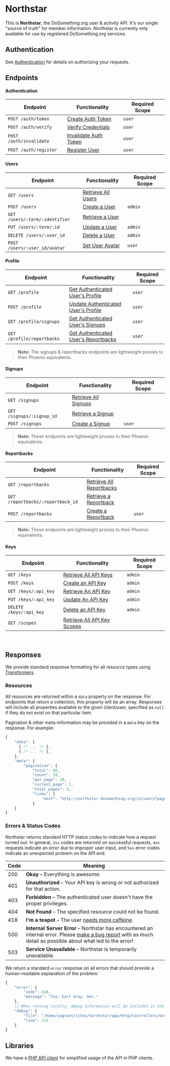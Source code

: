 # Northstar

This is __Northstar__, the DoSomething.org user & activity API. It's our single "source of truth" for member
information. Northstar is currently only available for use by registered DoSomething.org services.

## Authentication
See [Authentication](authentication.md) for details on authorizing your requests.
<br>

## Endpoints 
#### Authentication
Endpoint                  | Functionality                                                | Required Scope
------------------------- | ------------------------------------------------------------ | --------------
`POST /auth/token`        | [Create Auth Token](endpoints/auth.md#create-token)          | `user`
`POST /auth/verify`       | [Verify Credentials](endpoints/auth.md#verify-credentials)   | `user`
`POST /auth/invalidate`   | [Invalidate Auth Token](endpoints/auth.md#invalidate-token)  | `user`
`POST /auth/register`     | [Register User](endpoints/auth.md#register-user)             | `user`

#### Users
Endpoint                                     | Functionality                                            | Required Scope
-------------------------------------------- | -------------------------------------------------------- | --------------
`GET /users`                             | [Retrieve All Users](endpoints/users.md#retrieve-all-users) |
`POST /users`                            | [Create a User](endpoints/users.md#create-a-user) | `admin`
`GET /users/:term/:identifier`           | [Retrieve a User](endpoints/users.md#retrieve-a-user) 
`PUT /users/:term/:id`                   | [Update a User](endpoints/users.md#update-a-user) | `admin`
`DELETE /users/:user_id`                 | [Delete a User](endpoints/users.md#delete-a-user) | `admin`
`POST /users/:user_id/avatar`            | [Set User Avatar](endpoints/users.md#set-user-avatar) | `user`

#### Profile
Endpoint                                     | Functionality                                            | Required Scope
-------------------------------------------- | -------------------------------------------------------- | --------------
`GET /profile`                           | [Get Authenticated User's Profile](endpoints/profile.md#get-profile) | `user`
`POST /profile`                          | [Update Authenticated User's Profile](endpoints/profile.md#post-profile) | `user`
`GET /profile/signups`                   | [Get Authenticated User's Signups](endpoints/profile.md#get-authenticated-users-signups) | `user`
`GET /profile/reportbacks`               | [Get Authenticated User's Reportbacks](endpoints/profile.md#get-authenticated-user-reportbacks) | `user`

> __Note:__ The signups & reportbacks endpoints are lightweight proxies to their Phoenix equivalents.

#### Signups
Endpoint                                     | Functionality                                            | Required Scope
-------------------------------------------- | -------------------------------------------------------- | --------------
`GET /signups`                           | [Retrieve All Signups](endpoints/signups.md#retrieve-all-signups) |
`GET /signups/:signup_id`                | [Retrieve a Signup](endpoints/signups.md#retrieve-a-signup)  |
`POST /signups`                          | [Create a Signup](endpoints/signups.md#create-a-signup)      | `user`

> __Note:__ These endpoints are lightweight proxies to their Phoenix equivalents.

#### Reportbacks
Endpoint                                     | Functionality                                            | Required Scope
-------------------------------------------- | -------------------------------------------------------- | --------------
`GET /reportbacks`                       | [Retrieve All Reportbacks](endpoints/reportbacks.md#retrieve-all-reportbacks) |
`GET /reportbacks/:reportback_id`        | [Retrieve a Reportback](endpoints/reportbacks.md#retrieve-a-reportback) |
`POST /reportbacks`                      | [Create a Reportback](endpoints/reportbacks.md#create-a-reportback) | `user`

> __Note:__ These endpoints are lightweight proxies to their Phoenix equivalents.

#### Keys
Endpoint                                     | Functionality                                            | Required Scope
-------------------------------------------- | -------------------------------------------------------- | --------------
`GET /keys`                                  | [Retrieve All API Keys](endpoints/keys.md#retrieve-all-api-keys)  | `admin`
`POST /keys`                                 | [Create an API Key](endpoints/keys.md#create-an-api-key) | `admin`
`GET /keys/:api_key`                         | [Retrieve An API Key](endpoints/keys.md#retrieve-an-api-key) | `admin`
`PUT /keys/:api_key`                         | [Update An API Key](endpoints/keys.md#update-an-api-key) | `admin`
`DELETE /keys/:api_key`                      | [Delete an API Key](endpoints/keys.md#delete-an-api-key) | `admin`
`GET /scopes`                                | [Retrieve All API Key Scopes](endpoints/keys.md#retrieve-all-api-key-scopes) |

<br>

## Responses

We provide standard response formatting for all resource types using [Transformers](https://github.com/DoSomething/northstar/tree/dev/app/Http/Transformers).

### Resources
All resources are returned within a `data` property on the response. For endpoints that return a collection, this property
will be an array. Responses will include all properties available to the given client/user, specified as `null` if they
do not exist on that particular item.

Pagination & other meta-information may be provided in a `meta` key on the response. For example:

```js
{
    "data": [
      { /* ... */ },
      { /* ... */ },
    ],
    "meta": {
        "pagination": {
            "total": 60,
            "count": 20,
            "per_page": 20,
            "current_page": 1,
            "total_pages": 3,
            "links": {
                "next": "http://northstar.dosomething.org/v1/users?page=2"
            }
    }
}
```

### Errors & Status Codes
Northstar returns standard HTTP status codes to indicate how a request turned out. In general, `2xx` codes are returned
on successful requests, `4xx` requests indicate an error due to improper user input, and `5xx` error codes indicate an
unexpected problem on the API end.

Code | Meaning
---- | -------
200  | __Okay__ – Everything is awesome.
401  | __Unauthorized__ – Your API key is wrong or not authorized for that action.
403  | __Forbidden__ – The authenticated user doesn't have the proper privileges.
404  | __Not Found__ – The specified resource could not be found.
418  | __I'm a teapot__ – The user [needs more caffeine](https://www.ietf.org/rfc/rfc2324.txt).
500  | __Internal Server Error__ – Northstar has encountered an internal error. Please [make a bug report](https://github.com/DoSomething/northstar/issues/new) with as much detail as possible about what led to the error!
503  | __Service Unavailable__ – Northstar is temporarily unavailable.

We return a standard `error` response on all errors that should provide a human-readable explanation
of the problem:

```js
{
    "error": {
        "code": 418,
        "message": "Tea. Earl Grey. Hot."
    },
    // When running locally, debug information will be included in the response:
    "debug": {
        "file": "/home/vagrant/sites/northstar/app/Http/Controllers/UserController.php",
        "line": 115
    }
}
```


## Libraries
We have a [PHP API client](https://github.com/DoSomething/northstar-php) for simplified usage of the API in PHP clients.
